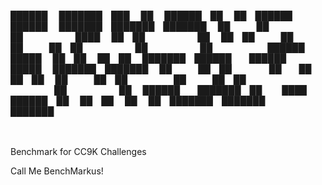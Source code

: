 
██████  ███████ ███    ██  ██████ ██   ██ ██████  ██████  ███████ ███████ ███████ 
██   ██ ██      ████   ██ ██      ██   ██ ██   ██ ██   ██ ██      ██      ██      
██████  █████   ██ ██  ██ ██      ███████ ██████  ██████  █████   ███████ ███████ 
██   ██ ██      ██  ██ ██ ██      ██   ██ ██      ██   ██ ██           ██      ██ 
██████  ███████ ██   ████  ██████ ██   ██ ██      ██   ██ ███████ ███████ ███████ 
                                                                                  
                                                                                  

 Benchmark for CC9K Challenges

Call Me BenchMarkus!
